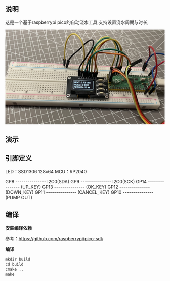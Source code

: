 ## 说明
这是一个基于raspberrypi pico的自动浇水工具,支持设置浇水周期与时长;

![image01](./assets/image01.jpg)

## 演示

## 引脚定义
LED：SSD1306 128x64
MCU：RP2040

GP8   --------------- I2C0(SDA)
GP9   --------------- I2C0(SCK)
GP14  --------------- (UP_KEY)
GP13  --------------- (OK_KEY)
GP12  --------------- (DOWN_KEY)
GP11  --------------- (CANCEL_KEY)
GP10  --------------- (PUMP OUT)

## 编译

**安装编译依赖**

参考：https://github.com/raspberrypi/pico-sdk

**编译**

```shell
mkdir build
cd build
cmake ..
make
```